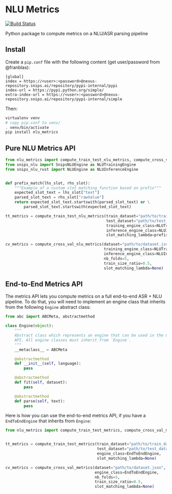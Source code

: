 # NLU Metrics

[![Build Status](https://jenkins2.snips.ai/buildStatus/icon?job=SDK/asr-lm-adaptation/develop)](https://jenkins2.snips.ai/job/SDK/job/asr-lm-adaptation/view/Branches/job/develop)

Python package to compute metrics on a NLU/ASR parsing pipeline

## Install
Create a `pip.conf` file with the following content (get user/password from @franblas): 
    
```config
[global]
index = https://<user>:<password>@nexus-repository.snips.ai/repository/pypi-internal/pypi
index-url = https://pypi.python.org/simple/
extra-index-url = https://<user>:<password>@nexus-repository.snips.ai/repository/pypi-internal/simple
```

Then:

```bash
virtualenv venv
# copy pip.conf to venv/
. venv/bin/activate
pip install nlu_metrics
```

## Pure NLU Metrics API

```python
from nlu_metrics import compute_train_test_nlu_metrics, compute_cross_val_nlu_metrics
from snips_nlu import SnipsNLUEngine as NLUTrainingEngine
from snips_nlu_rust import NLUEngine as NLUInferenceEngine


def prefix_match(lhs_slot, rhs_slot):
    """Example of a custom slot matching function based on prefix"""
    expected_slot_text = lhs_slot["text"]
    parsed_slot_text = rhs_slot["rawValue"]
    return expected_slot_text.startswith(parsed_slot_text) or \
        parsed_slot_text.startswith(expected_slot_text)

tt_metrics = compute_train_test_nlu_metrics(train_dataset="path/to/train_dataset.json", 
                                            test_dataset="path/to/test_dataset.json",
                                            training_engine_class=NLUTrainingEngine, 
                                            inference_engine_class=NLUInferenceEngine,
                                            slot_matching_lambda=prefix_match)

cv_metrics = compute_cross_val_nlu_metrics(dataset="path/to/dataset.json", 
                                           training_engine_class=NLUTrainingEngine,
                                           inference_engine_class=NLUInferenceEngine, 
                                           nb_folds=5, 
                                           train_size_ratio=0.5,
                                           slot_matching_lambda=None)
```

## End-to-End Metrics API

The metrics API lets you compute metrics on a full end-to-end ASR + NLU pipeline.
To do that, you will need to implement an engine class that inherits from the following `Engine` abstract class:

```python
from abc import ABCMeta, abstractmethod

class Engine(object):
    """
    Abstract class which represents an engine that can be used in the metrics
    API. All engine classes must inherit from `Engine`.
    """
    __metaclass__ = ABCMeta

    @abstractmethod
    def __init__(self, language):
        pass

    @abstractmethod
    def fit(self, dataset):
        pass

    @abstractmethod
    def parse(self, text):
        pass
``` 

Here is how you can use the end-to-end metrics API, if you have a `EndToEndEngine` that inherits from `Engine`:

```python
from nlu_metrics import compute_train_test_metrics, compute_cross_val_metrics


tt_metrics = compute_train_test_metrics(train_dataset="path/to/train_dataset.json", 
                                        test_dataset="path/to/test_dataset.json",
                                        engine_class=EndToEndEngine,
                                        slot_matching_lambda=None)

cv_metrics = compute_cross_val_metrics(dataset="path/to/dataset.json", 
                                       engine_class=EndToEndEngine, 
                                       nb_folds=5, 
                                       train_size_ratio=0.5,
                                       slot_matching_lambda=None)
```